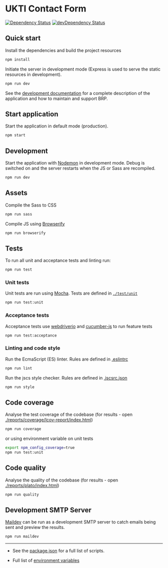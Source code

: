 # UKTI Contact Form

[![Dependency Status](https://img.shields.io/david/UKTradeInvestment/contact-ukti.svg?style=flat-square)](https://david-dm.org/UKTradeInvestment/contact-ukti)
[![devDependency Status](https://img.shields.io/david/dev/UKTradeInvestment/contact-ukti.svg?style=flat-square)](https://david-dm.org/UKTradeInvestment/contact-ukti#info=devDependencies)


## Quick start

Install the dependencies and build the project resources
```bash
npm install
```

Initiate the server in development mode (Express is used to serve the static resources in development).
```bash
npm run dev
```

See the [development documentation](./documentation/DEVELOPMENT.MD) for a complete description of the application and how to maintain and support BRP.


## Start application

Start the application in default mode (production).
```bash
npm start
```

## Development

Start the application with [Nodemon](https://www.npmjs.com/package/nodemon) in development mode.
Debug is switched on and the server restarts when the JS or Sass are recompiled.
```bash
npm run dev
```

## Assets

Compile the Sass to CSS
```bash
npm run sass
```

Compile JS using [Browserify](http://browserify.org/)
```bash
npm run browserify
```

## Tests

To run all unit and acceptance tests and linting run:
```bash
npm run test
```

### Unit tests

Unit tests are run using [Mocha](https://mochajs.org/). Tests are defined in [`./test/unit`](./test/unit/)
```bash
npm run test:unit
```

### Acceptance tests

Acceptance tests use [webdriverio](http://webdriver.io/) and [cucumber-js](https://github.com/cucumber/cucumber-js) to run feature tests
```bash
npm run test:acceptance
```

### Linting and code style

Run the EcmaScript (ES) linter.  Rules are defined in [.eslintrc](./.eslintrc)
```bash
npm run lint
```

Run the jscs style checker. Rules are defined in [.jscsrc.json](./.jscsrc.json)
```bash
npm run style
```

## Code coverage

Analyse the test coverage of the codebase (for results - open [./reports/coverage/lcov-report/index.html](./reports/coverage/lcov-report/index.html))
```bash
npm run coverage
```
or using environment variable on unit tests
```bash
export npm_config_coverage=true
npm run test:unit
```

## Code quality

Analyse the quality of the codebase (for results - open [./reports/plato/index.html](./reports/plato/index.html))
```bash
npm run quality
```

## Development SMTP Server

[Maildev](http://djfarrelly.github.io/MailDev/) can be run as a development SMTP server to catch emails being sent and preview the results.
```bash
npm run maildev
```

_____________________________________________________________

- See the [package.json](./package.json) for a full list of scripts.

- Full list of [environment variables](./documentation/ENVIRONMENT_VARIABLES.md)
